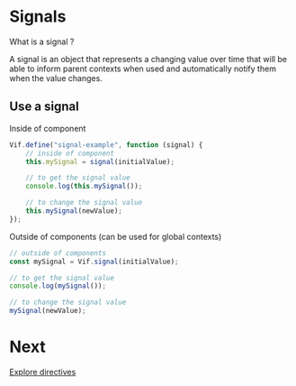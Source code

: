 # Signals

What is a signal ?

A signal is an object that represents a changing value over time that will be able to inform parent contexts when used and automatically notify them when the value changes.

## Use a signal

Inside of component

```js
Vif.define("signal-example", function (signal) {
    // inside of component
    this.mySignal = signal(initialValue);

    // to get the signal value
    console.log(this.mySignal());

    // to change the signal value
    this.mySignal(newValue);
});
```

Outside of components (can be used for global contexts)

```js
// outside of components
const mySignal = Vif.signal(initialValue);

// to get the signal value
console.log(mySignal());

// to change the signal value
mySignal(newValue);
```

# Next

[Explore directives](./directives.md)
